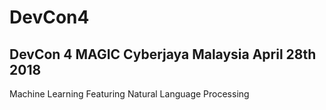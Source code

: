 # DevCon4
## DevCon 4 MAGIC Cyberjaya Malaysia April 28th 2018 
Machine Learning Featuring Natural Language Processing
